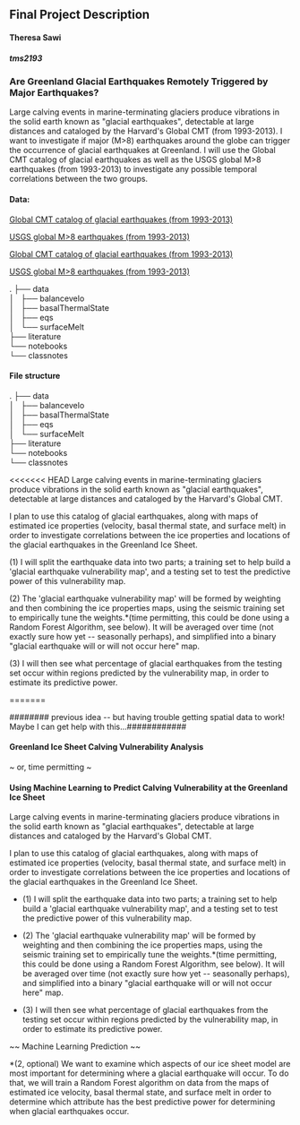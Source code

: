 ## Final Project Description


#### Theresa Sawi  
##### tms2193




###  Are Greenland Glacial Earthquakes Remotely Triggered by Major Earthquakes? 


Large calving events in marine-terminating glaciers produce vibrations in the solid earth known as "glacial earthquakes", detectable at large distances and cataloged by the Harvard's Global CMT (from 1993-2013). I want to investigate if major (M>8) earthquakes around the globe can trigger the occurrence of glacial earthquakes at Greenland. I will use the Global CMT catalog of glacial earthquakes as well as the USGS global M>8 earthquakes (from 1993-2013) to investigate any possible temporal correlations between the two groups.

#### Data: 

[Global CMT catalog of glacial earthquakes (from 1993-2013)](https://www.globalcmt.org/Events/)

[USGS global M>8 earthquakes (from 1993-2013)](https://earthquake.usgs.gov/earthquakes/search/)


[Global CMT catalog of glacial earthquakes (from 1993-2013)](https://www.ldeo.columbia.edu/~gcmt/projects/CMT/catalog/GLEA/GLEA_1993_2013_merged.txt)  
  
[USGS global M>8 earthquakes  (from 1993-2013)](https://earthquake.usgs.gov/fdsnws/event/1/query?format=csv&starttime=1993-01-01&endtime=2013-12-31&minmagnitude=8)  
  
    
 
 .
├── data  
│   ├── balancevelo  
│   ├── basalThermalState  
│   ├── eqs  
│   └── surfaceMelt  
├── literature  
└── notebooks  
    └── classnotes  



#### File structure  
 .
├── data  
│   ├── balancevelo  
│   ├── basalThermalState  
│   ├── eqs  
│   └── surfaceMelt  
├── literature  
└── notebooks  
    └── classnotes  



<<<<<<< HEAD
Large calving events in marine-terminating glaciers produce vibrations in the solid earth known as "glacial earthquakes", detectable at large distances and cataloged by the Harvard's Global CMT.   
  
I plan to use this catalog of glacial earthquakes, along with maps of estimated ice properties (velocity, basal thermal state, and surface melt) in order to investigate correlations between the ice properties and locations of the glacial earthquakes in the Greenland Ice Sheet.  
  
(1) I will split the earthquake data into two parts; a training set to help build a 'glacial earthquake vulnerability map', and a testing set to test the predictive power of this vulnerability map.   
  
(2) The 'glacial earthquake vulnerability map' will be formed by weighting and then combining the ice properties maps, using the seismic training set to empirically tune the weights.*(time permitting, this could be done using a Random Forest Algorithm, see below). It will be averaged over time (not exactly sure how yet -- seasonally perhaps), and simplified into a binary "glacial earthquake will or will not occur here" map.  
  
(3) I will then see what percentage of glacial earthquakes from the testing set occur within regions predicted by the vulnerability map, in order to estimate its predictive power.   

=======

######## previous idea -- but having trouble getting spatial data to work! Maybe I can get help with this...############


#### Greenland Ice Sheet Calving Vulnerability Analysis 

~ or, time permitting ~

#### Using Machine Learning to Predict Calving Vulnerability at the Greenland Ice Sheet


Large calving events in marine-terminating glaciers produce vibrations in the solid earth known as "glacial earthquakes", detectable at large distances and cataloged by the Harvard's Global CMT.   
  
I plan to use this catalog of glacial earthquakes, along with maps of estimated ice properties (velocity, basal thermal state, and surface melt) in order to investigate correlations between the ice properties and locations of the glacial earthquakes in the Greenland Ice Sheet.  
  
* (1) I will split the earthquake data into two parts; a training set to help build a 'glacial earthquake vulnerability map', and a testing set to test the predictive power of this vulnerability map.    
  
* (2) The 'glacial earthquake vulnerability map' will be formed by weighting and then combining the ice properties maps, using the seismic training set to empirically tune the weights.*(time permitting, this could be done using a Random Forest Algorithm, see below). It will be averaged over time (not exactly sure how yet -- seasonally perhaps), and simplified into a binary "glacial earthquake will or will not occur here" map.   
  
* (3) I will then see what percentage of glacial earthquakes from the testing set occur within regions predicted by the vulnerability map, in order to estimate its predictive power.    
 
  

~~ Machine Learning Prediction ~~   

  
*(2, optional) We want to examine which aspects of our ice sheet model are most important for determining where a glacial earthquake will occur. To do that, we will train a Random Forest algorithm on data from the maps of estimated ice velocity, basal thermal state, and surface melt in order to determine which attribute has the best predictive power for determining when glacial earthquakes occur.   



